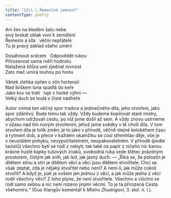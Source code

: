 ```yaml
---
title: "13\\.\_Řemeslná jemnost"
contentType: poetry
---
```


<section>

Ani šev na bledém šatu nebe  
sivý brokát oblak voní k zemdlení  
Řemeslo a síla   věční nepřátelé  
Tu je pravý základ všeho umění

</section>

<section>

Dosáhnouti srdcem   Odpovědět rukou  
Přirozenost sama měří hodnotu  
Natažená šňůra umí zjednat rovnost  
Zato meč umírá touhou po hrotu

</section>

<section>

Vánek zlehka opřen o stín hortensií  
Nad ibiškem luna spadlá do keře  
Jako kov se tratí   taje v horké výhni —  
Velký duch se toulá v čisté nádheře

</section>


<section>

Autor vnímá ten věčný spor tradice a jedinečného díla, jeho stvoření, jako spor zdánlivý. Bude tomu tak vždy. Vždy budeme kopírovat staré mistry, abychom udržovali cestu, po níž jsme došli až sem. A vždy znovu ustrneme v úžasu nad tím novým stvořením, jehož jsme svědky v té chvíli díla. V tom stvoření díla je tolik změn; je to jako v přírodě, věčně stejné koloběhem času a rytmem dob, a přece v každém okamžiku se cosi střemhlav děje, vše je v neustálém pohybu, nevypočitatelném, neopakovatelném. V přírodě (podle taoistů) všechno bytí se rodí z nebytí; tak také na papír z ničeho nic kanou krásné husté kapky tušových znaků, svobodná ruka vede štětec prázdným prostorem, čistým jak sníh, jak led, jak jasný duch. — „Říká se, že polostín je dítětem stínu a stín je dítětem věcí a věci jsou dítětem stvořitele. Chci se však zeptat, zda je nějaký stvořitel nebo není? A není-li, jak může cokoli stvořit? A když je, pak je ovšem jen jednou z věcí, a jak může jedna z věcí rodit všechny věci? Z toho plyne, že není stvořitele. Všechno a všichni se rodí samo sebou a nic není rozeno jinými věcmi. To je ta přirozená Cesta všehomíru.“ (Guo Xiangův komentář k _Mistru_ _Zhuangovi_, 3. stol. n. l.).

</section>

